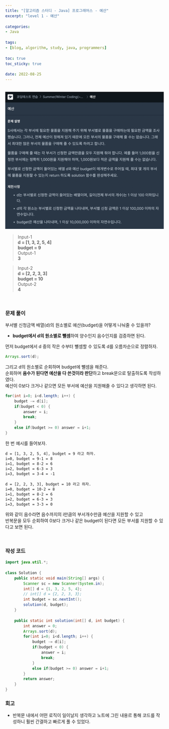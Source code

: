 ```yaml
--- 
title: "[알고리즘 스터디 - Java] 프로그래머스 - 예산" 
excerpt: "level 1 - 예산" 

categories: 
- Java

tags: 
- [blog, algorithm, study, java, programmers]

toc: true
toc_sticky: true

date: 2022-08-25
--- 
```


<br>

<center><img src="/assets/images/programmers/20220825_01.png" width="600"></center>

> Input-1 <br>
**d = [1, 3, 2, 5, 4]** <br>
**budget = 9** <br>
> Output-1 <br>
**3**

> Input-2 <br>
**d = [2, 2, 3, 3]** <br>
**budget = 10** <br>
> Output-2 <br>
**4**

<br>

### 문제 풀이
부서별 신청금액 배열(d)의 원소별로 예산(budget)을 어떻게 나눠줄 수 있을까?
- **budget에서 d의 원소별로 뺼셈**하여 양수인지 음수인지를 검증하면 된다.

먼저 budget에서 d 중의 작은 수부터 뺼셈할 수 있도록 d를 오름차순으로 정렬하자.

```java
Arrays.sort(d);
```

그리고 d의 원소별로 순회하며 budget에 뺄셈을 해준다. <br>
순회하며 **음수가 된다면 예산을 다 쓴것이라 판단**하고 break문으로 탈출하도록 작성하였다. <br>
예산이 0보다 크거나 같으면 모든 부서에 예산을 지원해줄 수 있다고 생각하면 된다.

```java
for(int i=0; i<d.length; i++) {
    budget -= d[i];
    if(budget < 0) {
        answer = i; 
        break;
    }
    else if(budget >= 0) answer = i+1;
}
```

한 번 예시를 들어보자.

```
d = [1, 3, 2, 5, 4], budget = 9 라고 하자.
i=0, budget = 9-1 = 8
i=1, budget = 8-2 = 6
i=2, budget = 6-3 = 3
i=3, budget = 3-4 = -1 

d = [2, 2, 3, 3], budget = 10 라고 하자.
i=0, budget = 10-2 = 8
i=1, budget = 8-2 = 6
i=2, budget = 6-3 = 3
i=3, budget = 3-3 = 0
```

위와 같이 음수라면 음수까지의 i만큼의 부서개수만큼 예산을 지원할 수 있고 <br>
반복문을 모두 순회하여 0보다 크거나 같은 budget이 된다면 모든 부서를 지원할 수 있다고 보면 된다.


<br>

### 작성 코드
```java
import java.util.*;

class Solution {
    public static void main(String[] args) {
        Scanner sc = new Scanner(System.in);
        int[] d = {1, 3, 2, 5, 4};
        // int[] d = {2, 2, 3, 3};
        int budget = sc.nextInt();
        solution(d, budget);
    }

    public static int solution(int[] d, int budget) {
        int answer = 0;
        Arrays.sort(d);
        for(int i=0; i<d.length; i++) {
            budget -= d[i];
            if(budget < 0) {
                answer = i; 
                break;
            }
            else if(budget >= 0) answer = i+1;
        }
        return answer;
    }
}
```

### 회고
- 반복문 내에서 어떤 로직이 일이날지 생각하고 노트에 그린 내용르 통해 코드를 작성하니 훨씬 간결하고 빠르게 풀 수 있었다.